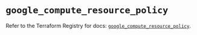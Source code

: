 # `google_compute_resource_policy`

Refer to the Terraform Registry for docs: [`google_compute_resource_policy`](https://registry.terraform.io/providers/hashicorp/google/6.38.0/docs/resources/compute_resource_policy).
